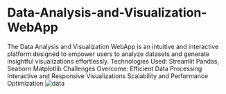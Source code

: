 # Data-Analysis-and-Visualization-WebApp
The Data Analysis and Visualization WebApp is an intuitive and interactive platform designed to empower users to analyze datasets and generate insightful visualizations effortlessly.
Technologies Used:
   Streamlit
   Pandas,
   Seaborn
   Matplotlib
Challenges Overcome:
   Efficient Data Processing
   Interactive and Responsive Visualizations
   Scalability and Performance Optimization
![data](https://github.com/user-attachments/assets/5896d506-570c-41ad-ba92-f01218a1c299)
